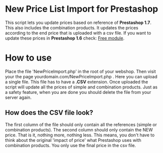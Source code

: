 # New Price List Import for Prestashop

This script lets you update prices based on reference of **Prestashop 1.7**. This also includes the combination products. It updates the prices according to the end price that is uploaded with a csv file. If you want to update these prices in **Prestashop 1.6** check: [Free module](https://www.prestashop.com/forums/topic/521717-free-module-new-price-list/). 

# How to use

Place the file 'NewPriceImport.php' in the root of your webshop. Then visit your the page yourdomain.com/NewPriceImport.php . Here you can upload a single file. This file has to have a **.CSV** extension. Once uploaded the script will update all the prices of simple and combination products. Just as a safety feature, when you are done you should delete the file from your server again.

## How does the CSV file look?

The first column of the file should only contain all the references (simple or combination products). The second column should only contain the NEW price. That is it, nothing more, nothing less. This means, you don't have to think about the original 'impact of price' what Prestashop uses with combination products. You only use the final price in the csv file.
